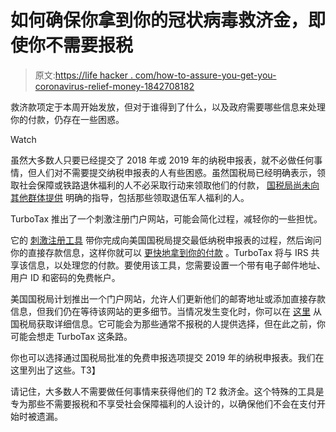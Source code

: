 # 如何确保你拿到你的冠状病毒救济金，即使你不需要报税

> 原文:[https://life hacker . com/how-to-assure-you-get-you-coronavirus-relief-money-1842708182](https://lifehacker.com/how-to-make-sure-you-get-your-coronavirus-relief-money-1842708182)

救济款项定于本周开始发放，但对于谁得到了什么，以及政府需要哪些信息来处理你的付款，仍存在一些困惑。

Watch

虽然大多数人只要已经提交了 2018 年或 2019 年的纳税申报表，就不必做任何事情，但人们对不需要提交纳税申报表的人有些困惑。虽然国税局已经明确表示，领取社会保障或铁路退休福利的人不必采取行动来领取他们的付款， [国税局尚未向其他群体提供](https://www.irs.gov/coronavirus) 明确的指导，包括那些领取退伍军人福利的人。

TurboTax 推出了一个刺激注册门户网站，可能会简化过程，减轻你的一些担忧。

它的 [刺激注册工具](https://turbotax.intuit.com/stimulus-check/) 带你完成向美国国税局提交最低纳税申报表的过程，然后询问你的直接存款信息，这样你就可以 [更快地拿到你的付款](https://twocents.lifehacker.com/heres-when-youll-get-your-coronavirus-relief-check-1842652396) 。TurboTax 将与 IRS 共享该信息，以处理您的付款。要使用该工具，您需要设置一个带有电子邮件地址、用户 ID 和密码的免费帐户。

美国国税局计划推出一个门户网站，允许人们更新他们的邮寄地址或添加直接存款信息，但我们仍在等待该网站的更多细节。当情况发生变化时，你可以在 [这里](https://www.irs.gov/coronavirus) 从国税局获取详细信息。它可能会为那些通常不报税的人提供选择，但在此之前，你可能会想走 TurboTax 这条路。

你也可以选择通过国税局批准的免费申报选项提交 2019 年的纳税申报表。我们在这里列出了这些。T3】

请记住，大多数人不需要做任何事情来获得他们的 T2 救济金。这个特殊的工具是专为那些不需要报税和不享受社会保障福利的人设计的，以确保他们不会在支付开始时被遗漏。